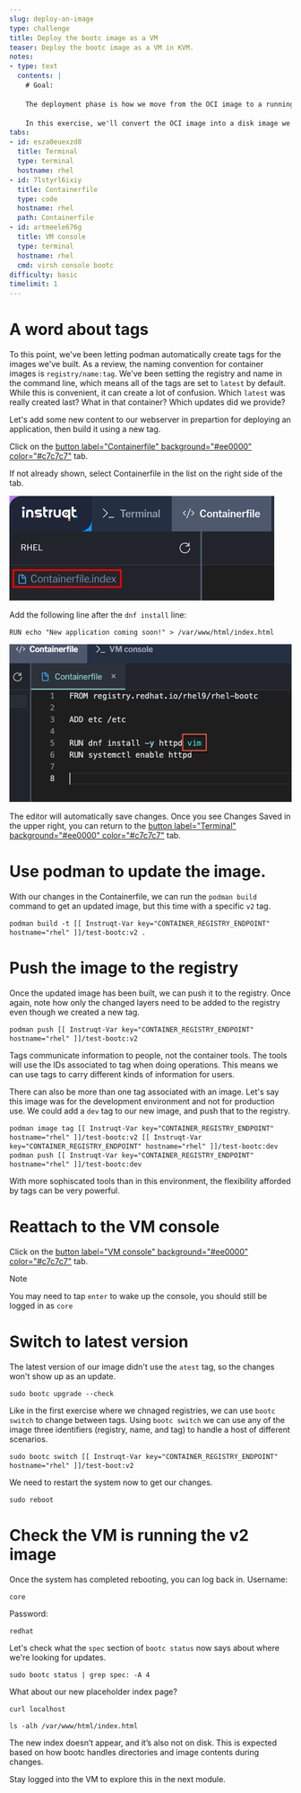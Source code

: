 ```yaml
---
slug: deploy-an-image
type: challenge
title: Deploy the bootc image as a VM
teaser: Deploy the bootc image as a VM in KVM.
notes:
- type: text
  contents: |
    # Goal:

    The deployment phase is how we move from the OCI image to a running host. This is essentially an installation but with a slight variation in tools. This only needs to be done once in the lifetime of a host. We'll look at how updates operate later.

    In this exercise, we'll convert the OCI image into a disk image we can launch as a VM.
tabs:
- id: esza0euexzd8
  title: Terminal
  type: terminal
  hostname: rhel
- id: 7lstyrl6ixiy
  title: Containerfile
  type: code
  hostname: rhel
  path: Containerfile
- id: artmeele676g
  title: VM console
  type: terminal
  hostname: rhel
  cmd: virsh console bootc
difficulty: basic
timelimit: 1
---
```

A word about tags
===

To this point, we've been letting podman automatically create tags for the images we've built. As a review, the naming convention for container images is `registry/name:tag`. We've been setting the registry and name in the command line, which means all of the tags are set to `latest` by default. While this is convenient, it can create a lot of confusion. Which `latest` was really created last? What in that container? Which updates did we provide?

Let's add some new content to our webserver in prepartion for deploying an application, then build it using a new tag.

Click on the [button label="Containerfile" background="#ee0000" color="#c7c7c7"](tab-1) tab.

If not already shown, select Containerfile in the list on the right side of the tab.

![](../assets/containerfile_scripteditor.png)


Add the following line after the `dnf install` line:

````
RUN echo "New application coming soon!" > /var/www/html/index.html
````

![](../assets/containerfile_add_vim.png)

The editor will automatically save changes. Once you see Changes Saved in the upper right, you can return to the [button label="Terminal" background="#ee0000" color="#c7c7c7"](tab-0) tab.

Use podman to update the image.
===
With our changes in the Containerfile, we can run the `podman build` command to get an updated image, but this time with a specific `v2` tag.

```bash,run
podman build -t [[ Instruqt-Var key="CONTAINER_REGISTRY_ENDPOINT" hostname="rhel" ]]/test-bootc:v2 .
```

Push the image to the registry
===

Once the updated image has been built, we can push it to the registry. Once again, note how only the changed layers need to be added to the registry even though we created a new tag.

```bash,run
podman push [[ Instruqt-Var key="CONTAINER_REGISTRY_ENDPOINT" hostname="rhel" ]]/test-bootc:v2
```

Tags communicate information to people, not the container tools. The tools will use the IDs associated to tag when doing operations. This means we can use tags to carry different kinds of information for users.

There can also be more than one tag associated with an image. Let's say this image was for the development environment and not for production use. We could add a `dev` tag to our new image, and push that to the registry.
```bash,run
podman image tag [[ Instruqt-Var key="CONTAINER_REGISTRY_ENDPOINT" hostname="rhel" ]]/test-bootc:v2 [[ Instruqt-Var key="CONTAINER_REGISTRY_ENDPOINT" hostname="rhel" ]]/test-bootc:dev
podman push [[ Instruqt-Var key="CONTAINER_REGISTRY_ENDPOINT" hostname="rhel" ]]/test-bootc:dev
```

With more sophiscated tools than in this environment, the flexibility afforded by tags can be very powerful.

Reattach to the VM console
===

Click on the [button label="VM console" background="#ee0000" color="#c7c7c7"](tab-2) tab.

> [!NOTE]
> You may need to tap `enter` to wake up the console, you should still be logged in as `core`

Switch to latest version
===
The latest version of our image didn't use the `atest` tag, so the changes won't show up as an update.

```bash,run
sudo bootc upgrade --check
```

Like in the first exercise where we chnaged registries, we can use `bootc switch` to change between tags. Using `bootc switch` we can use any of the image three identifiers (registry, name, and tag) to handle a host of different scenarios.
```bash,run
sudo bootc switch [[ Instruqt-Var key="CONTAINER_REGISTRY_ENDPOINT" hostname="rhel" ]]/test-boot:v2
```

We need to restart the system now to get our changes.

```bash,run
sudo reboot
```

Check the VM is running the v2 image
===

Once the system has completed rebooting, you can log back in.
Username:

```bash,run
core
```

Password:

```bash,run
redhat
```

Let's check what the `spec` section of `bootc status` now says about where we're looking for updates.
```bash,run
sudo bootc status | grep spec: -A 4
```

What about our new placeholder index page?

```bash,run
curl localhost
```

```bash,run
ls -alh /var/www/html/index.html
```

The new index doesn’t appear, and it’s also not on disk. This is expected based on how bootc handles directories and image contents during changes.

Stay logged into the VM to explore this in the next module.
